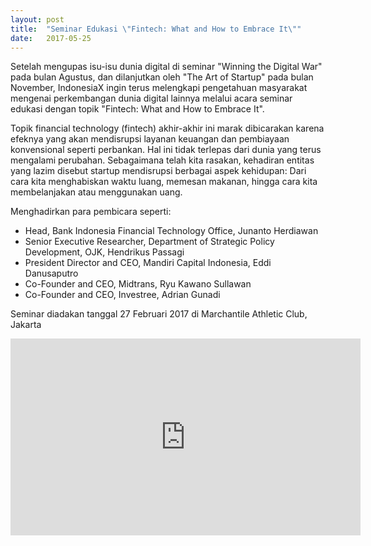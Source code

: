 ```yaml
---
layout: post
title:  "Seminar Edukasi \"Fintech: What and How to Embrace It\""
date:   2017-05-25
---
```


Setelah mengupas isu-isu dunia digital di seminar "Winning the Digital War" pada bulan Agustus, dan dilanjutkan oleh "The Art of Startup" pada bulan November, IndonesiaX ingin terus melengkapi pengetahuan masyarakat mengenai perkembangan dunia digital lainnya melalui acara seminar edukasi dengan topik "Fintech: What and How to Embrace It".

Topik financial technology (fintech) akhir-akhir ini marak dibicarakan karena efeknya yang akan mendisrupsi layanan keuangan dan pembiayaan konvensional seperti perbankan. Hal ini tidak terlepas dari dunia yang terus mengalami perubahan. 
Sebagaimana telah kita rasakan, kehadiran entitas yang lazim disebut startup mendisrupsi berbagai aspek kehidupan: Dari cara kita menghabiskan waktu luang, memesan makanan, hingga cara kita membelanjakan atau menggunakan uang.

Menghadirkan para pembicara seperti:

- Head, Bank Indonesia Financial Technology Office, Junanto Herdiawan
- Senior Executive Researcher, Department of Strategic Policy Development, OJK, Hendrikus Passagi
- President Director and CEO, Mandiri Capital Indonesia, Eddi Danusaputro
- Co-Founder and CEO, Midtrans, Ryu Kawano Sullawan
- Co-Founder and CEO, Investree, Adrian Gunadi

Seminar diadakan tanggal 27 Februari 2017 di Marchantile Athletic Club, Jakarta

<center>
	<iframe width="560" height="315" src="https://www.youtube.com/embed/V1AeA7R7mvU" frameborder="0" allowfullscreen></iframe>
</center>

<br><br>